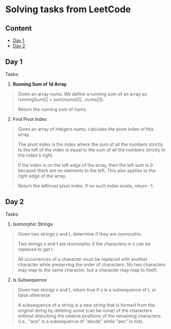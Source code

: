 # Solving tasks from LeetCode

## Content
* [Day 1](#day-1)
* [Day 2](#day-2)

## Day 1

Tasks:
1. **Running Sum of 1d Array**
> Given an array nums. We define a running sum of an array as runningSum[i] = sum(nums[0]…nums[i]).
>
> Return the running sum of nums.

2. Find Pivot Index
> Given an array of integers nums, calculate the pivot index of this array.
>
> The pivot index is the index where the sum of all the numbers strictly to the left of the index is equal to the sum of all the numbers strictly to the index's right.
> 
> If the index is on the left edge of the array, then the left sum is 0 because there are no elements to the left. This also applies to the right edge of the array.
>
> Return the leftmost pivot index. If no such index exists, return -1.

## Day 2

Tasks:
1. Isomorphic Strings
> Given two strings s and t, determine if they are isomorphic.
>
> Two strings s and t are isomorphic if the characters in s can be replaced to get t.
>
> All occurrences of a character must be replaced with another character while preserving the order of characters. No two characters may map to the same character, but a character may map to itself.

2. Is Subsequence
> Given two strings s and t, return true if s is a subsequence of t, or false otherwise.
>
> A subsequence of a string is a new string that is formed from the original string by deleting some (can be none) of the characters without disturbing the relative positions of the remaining characters. (i.e., "ace" is a subsequence of "abcde" while "aec" is not).
